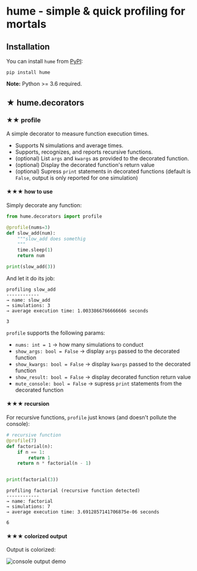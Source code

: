 # hume - simple & quick profiling for mortals


## Installation

You can install `hume` from [PyPI](https://pypi.org/):

    pip install hume

**Note:** Python >= 3.6 required.

## ★ hume.decorators

### ★★ profile

A simple decorator to measure function execution times. 

- Supports N simulations and average times. 
- Supports, recognizes, and reports recursive functions.
- (optional) List `args` and `kwargs` as provided to the decorated function.
- (optional) Display the decorated function's return value
- (optional) Supress `print` statements in decorated functions (default is `False`, output is only reported for one simulation)

#### ★★★ how to use

Simply decorate any function:

```python
from hume.decorators import profile

@profile(nums=3)
def slow_add(num):
    """slow_add does somethig
    """
    time.sleep(1)
    return num

print(slow_add(3))
```

And let it do its job:

```terminal
profiling slow_add 
------------
→ name: slow_add
→ simulations: 3
→ average execution time: 1.0033866766666666 seconds

3
```

`profile` supports the following params:

- `nums: int = 1` → how many simulations to conduct
- `show_args: bool = False` → display `args` passed to the decorated function
- `show_kwargs: bool = False` →  display `kwargs` passed to the decorated function
- `show_result: bool = False` →  display decorated function return value
- `mute_console: bool = False` →  supress `print` statements from the decorated function

#### ★★★ recursion

For recursive functions, `profile` just knows (and doesn't pollute the console):

```python
# recursive function
@profile(7)
def factorial(n):
    if n == 1:
        return 1
    return n * factorial(n - 1)


print(factorial(3))
```

```terminal
profiling factorial (recursive function detected) 
------------
→ name: factorial
→ simulations: 7
→ average execution time: 3.6912857141706875e-06 seconds

6
```

#### ★★★ colorized output

Output is colorized:

![console output demo](https://raw.githubusercontent.com/SHxKM/hume/master/docs/console_demo.png?token=ABSE3IVTPJ6CWFRQUHSW75C47APAU)